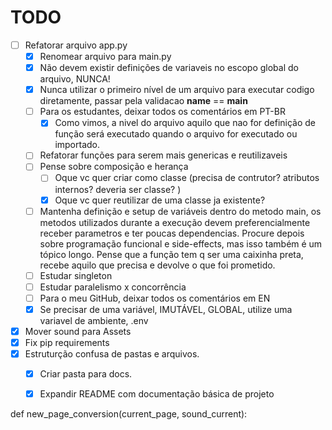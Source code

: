 # TODO

- [ ] Refatorar arquivo app.py
  - [X] Renomear arquivo para main.py
  - [X] Não devem existir definições de variaveis no escopo global do arquivo, NUNCA!
  - [X] Nunca utilizar o primeiro nível de um arquivo para executar codigo diretamente, passar pela validacao __name__ == __main__
  - [ ] Para os estudantes, deixar todos os comentários em PT-BR
    - [X] Como vimos, a nivel do arquivo aquilo que nao for definição de função será executado quando o arquivo for executado ou importado.
  - [ ] Refatorar funções para serem mais genericas e reutilizaveis
  - [ ] Pense sobre composição e herança
    - [ ] Oque vc quer criar como classe (precisa de contrutor? atributos internos? deveria ser classe? )
    - [X] Oque vc quer reutilizar de uma classe ja existente?
  - [ ] Mantenha definição e setup de variáveis dentro do metodo main, os metodos utilizados durante a execução devem preferencialmente receber parametros e ter poucas dependencias. Procure depois sobre programação funcional e side-effects, mas isso também é um tópico longo. Pense que a função tem q ser uma caixinha preta, recebe aquilo que precisa e devolve o que foi prometido.
  - [ ] Estudar singleton
  - [ ] Estudar paralelismo x concorrência
  - [ ] Para o meu GitHub, deixar todos os comentários em EN
  - [X] Se precisar de uma variável, IMUTÁVEL, GLOBAL, utilize uma variavel de ambiente, .env
- [X] Mover sound para Assets
- [X] Fix pip requirements
- [X] Estruturção confusa de pastas e arquivos.
  - [X] Criar pasta para docs.
  - [X] Expandir README com documentação básica de projeto


def new_page_conversion(current_page, sound_current):